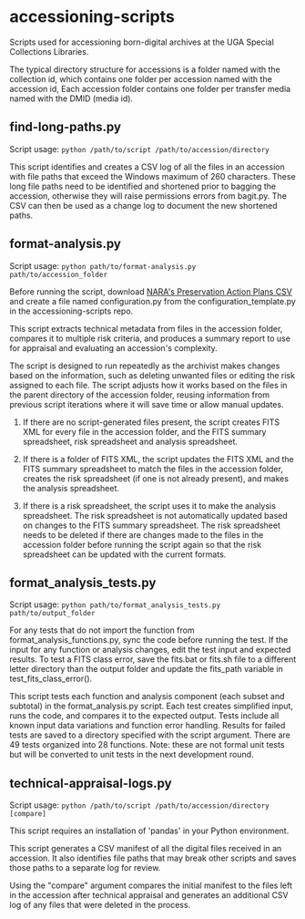 # accessioning-scripts

Scripts used for accessioning born-digital archives at the UGA Special Collections Libraries.

The typical directory structure for accessions is a folder named with the collection id,
which contains one folder per accession named with the accession id,
Each accession folder contains one folder per transfer media named with the DMID (media id).


## find-long-paths.py

Script usage: `python /path/to/script /path/to/accession/directory`

This script identifies and creates a CSV log of all the files in an accession with file paths that exceed the Windows maximum of 260 characters. 
These long file paths need to be identified and shortened prior to bagging the accession, otherwise they will raise permissions errors from bagit.py. 
The CSV can then be used as a change log to document the new shortened paths.


## format-analysis.py

Script usage: `python path/to/format-analysis.py path/to/accession_folder`

Before running the script, download [NARA's Preservation Action Plans CSV](https://github.com/usnationalarchives/digital-preservation/tree/master/Digital_Preservation_Plan_Spreadsheet) 
and create a file named configuration.py from the configuration_template.py in the accessioning-scripts repo.

This script extracts technical metadata from files in the accession folder, compares it to multiple risk criteria, 
and produces a summary report to use for appraisal and evaluating an accession's complexity.

The script is designed to run repeatedly as the archivist makes changes based on the information,
such as deleting unwanted files or editing the risk assigned to each file. 
The script adjusts how it works based on the files in the parent directory of the accession folder, 
reusing information from previous script iterations where it will save time or allow manual updates. 

1. If there are no script-generated files present, the script creates FITS XML for every file in the accession folder, 
   and the FITS summary spreadsheet, risk spreadsheet and analysis spreadsheet.
   

2. If there is a folder of FITS XML, the script updates the FITS XML and the FITS summary spreadsheet to match the files in the accession folder, 
   creates the risk spreadsheet (if one is not already present), and makes the analysis spreadsheet.


3. If there is a risk spreadsheet, the script uses it to make the analysis spreadsheet. 
   The risk spreadsheet is not automatically updated based on changes to the FITS summary spreadsheet. 
   The risk spreadsheet needs to be deleted if there are changes made to the files in the accession folder before running the script again 
   so that the risk spreadsheet can be updated with the current formats.


## format_analysis_tests.py

Script usage: `python path/to/format_analysis_tests.py path/to/output_folder`

For any tests that do not import the function from format_analysis_functions.py, sync the code before running the test. 
If the input for any function or analysis changes, edit the test input and expected results.
To test a FITS class error, save the fits.bat or fits.sh file to a different letter directory than the output folder and
update the fits_path variable in test_fits_class_error().

This script tests each function and analysis component (each subset and subtotal) in the format_analysis.py script. 
Each test creates simplified input, runs the code, and compares it to the expected output.
Tests include all known input data variations and function error handling.
Results for failed tests are saved to a directory specified with the script argument.
There are 49 tests organized into 28 functions.
Note: these are not formal unit tests but will be converted to unit tests in the next development round.


## technical-appraisal-logs.py

Script usage: `python /path/to/script /path/to/accession/directory [compare]`

This script requires an installation of 'pandas' in your Python environment.

This script generates a CSV manifest of all the digital files received in an accession. 
It also identifies file paths that may break other scripts and saves those paths to a 
separate log for review.

Using the "compare" argument compares the initial manifest to the files left in the 
accession after technical appraisal and generates an additional CSV log of any files 
that were deleted in the process.
